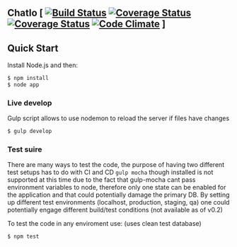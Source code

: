 ## ChatIo [ [![Build Status](https://travis-ci.org/maggiben/chatio.svg?branch=master)](https://travis-ci.org/maggiben/chatio.svg) [![Coverage Status](https://coveralls.io/repos/maggiben/chatio/badge.svg)](https://coveralls.io/r/maggiben/chatio) [![Coverage Status](https://coveralls.io/repos/maggiben/chatio/badge.svg)](https://coveralls.io/r/maggiben/chatio) [![Code Climate](https://codeclimate.com/repos/5594f28b69568062c002444f/badges/0495d29bd5193aec95bf/gpa.svg)](https://codeclimate.com/repos/5594f28b69568062c002444f/feed) ]

## Quick Start

Install Node.js and then:

```sh
$ npm install
$ node app
```
###  Live develop
Gulp script allows to use nodemon to reload the server if files have changes

```sh
$ gulp develop
```
###  Test suire
There are many ways to test the code, the purpose of having two different test setups has to do with CI and CD
`gulp mocha` though installed is not supported at this time due to the fact that gulp-mocha cant pass environment variables to node, therefore only one state can be enabled for the application and that could potentially damage the primary DB.
By setting up different test environments (localhost, production, staging, qa) one could potentially engage different build/test conditions (not available as of v0.2)

To test the code in any enviroment use: (uses clean test database)
```sh
$ npm test
```
